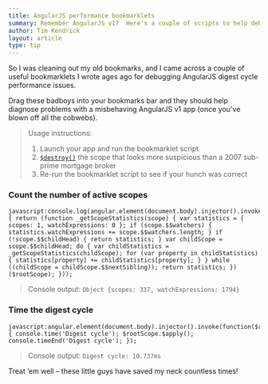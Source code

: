 ```yaml
---
title: AngularJS performance bookmarklets
summary: Remember AngularJS v1?  Here's a couple of scripts to help debug performance issues
author: Tim Kendrick
layout: article
type: tip
---
```


So I was cleaning out my old bookmarks, and I came across a couple of useful bookmarklets I wrote ages ago for debugging AngularJS digest cycle performance issues.

Drag these badboys into your bookmarks bar and they should help diagnose problems with a misbehaving AngularJS v1 app (once you've blown off all the cobwebs).

> Usage instructions:
>
> 1. Launch your app and run the bookmarklet script
> 2. [`$destroy()`](https://docs.angularjs.org/api/ng/type/$rootScope.Scope#$destroy) the scope that looks more suspicious than a 2007 sub-prime mortgage broker
> 3. Re-run the bookmarklet script to see if your hunch was correct

### Count the number of active scopes

```
javascript:console.log(angular.element(document.body).injector().invoke(function($rootScope) { return (function _getScopeStatistics(scope) { var statistics = { scopes: 1, watchExpressions: 0 }; if (scope.$$watchers) { statistics.watchExpressions += scope.$$watchers.length; } if (!scope.$$childHead) { return statistics; } var childScope = scope.$$childHead; do { var childStatistics = _getScopeStatistics(childScope); for (var property in childStatistics) { statistics[property] += childStatistics[property]; } } while ((childScope = childScope.$$nextSibling)); return statistics; })($rootScope); }));
```

> Console output: `Object {scopes: 337, watchExpressions: 1794}`

### Time the digest cycle

```
javascript:angular.element(document.body).injector().invoke(function($rootScope) { console.time('Digest cycle'); $rootScope.$apply(); console.timeEnd('Digest cycle'); });
```

> Console output: `Digest cycle: 10.737ms`

Treat ’em well – these little guys have saved my neck countless times!
